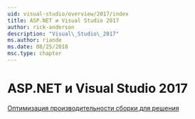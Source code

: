 ```yaml
---
uid: visual-studio/overview/2017/index
title: ASP.NET и Visual Studio 2017
author: rick-anderson
description: "Visual\_Studio\_2017"
ms.author: riande
ms.date: 08/25/2018
msc.type: chapter
---
```

<a name="aspnet-and-visual-studio-2017"></a>ASP.NET и Visual Studio 2017
====================

[Оптимизация производительности сборки для решения](xref:visual-studio/overview/2017/optimize-build-perf)